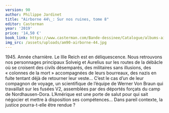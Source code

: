 ```yaml
---
version: 90
author: Philippe Jardinet
title: "Airborne 44\_: Sur nos ruines, tome 8"
editor: Casterman
year: '2019'
price: '14,50 €'
book_link: https://www.casterman.com/Bande-dessinee/Catalogue/albums-airborne-44/airborne-44-8-sur-nos-ruines
img_src: /assets/uploads/am90-airborne-44.jpg
---
```

1945\. Année charnière. Le IIIe Reich est en déliquescence. Nous retrouvons nos personnages principaux Solveig et Aurelius sur les routes de la débâcle où se croisent des civils désemparés, des militaires sans illusions, des « colonnes de la mort » accompagnées de leurs bourreaux, des nazis en fuite tentant déjà de retourner leur veste... C’est le cas d’un de leur compagnon de voyage, un scientifique de l’équipe de Werner Von Braun qui travaillait sur les fusées V2, assemblées par des déportés forçats du camp de Nordhausen-Dora. L’Amérique est une porte de salut pour qui sait négocier et mettre à disposition ses compétences... Dans pareil contexte, la justice pourra-t-elle être rendue ?
